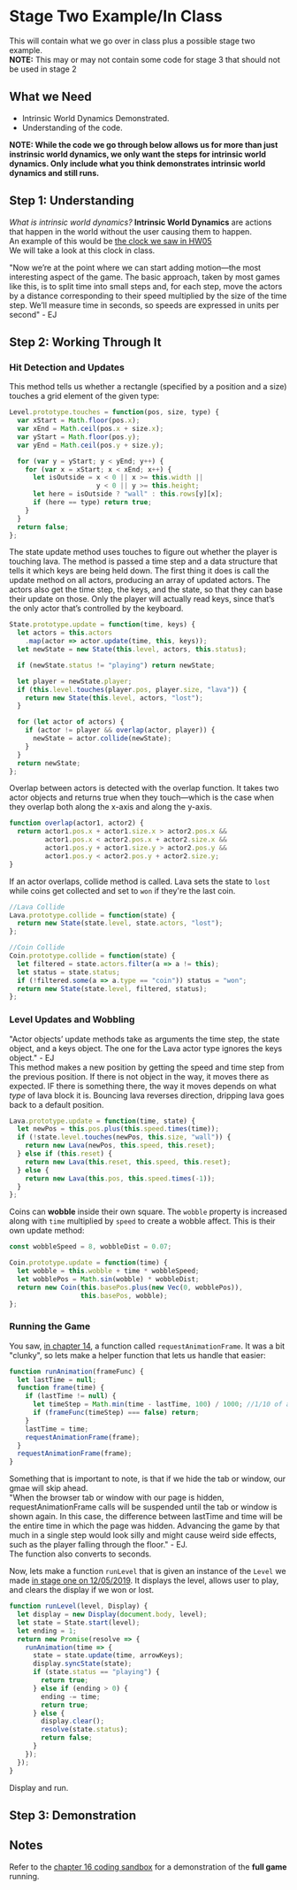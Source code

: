# Stage Two Example/In Class #
This will contain what we go over in class plus a possible stage two example.  
**NOTE:** This may or may not contain some code for stage 3 that should not be used in stage 2

## What we Need ##
* Intrinsic World Dynamics Demonstrated.  
* Understanding of the code.  
  
**NOTE: While the code we go through below allows us for more than just instrinsic world dynamics, we only want the steps for intrinsic world dynamics. Only include what you think demonstrates intrinsic world dynamics and still runs.** 

## Step 1: Understanding ##  
*What is intrinsic world dynamics?*
**Intrinsic World Dynamics** are actions that happen in the world without the user causing them to happen.  
An example of this would be [the clock we saw in HW05](https://cs.indiana.edu/~dgerman/a290-js/spr2019/hw05.pdf "EJ Chapter 16")  
We will take a look at this clock in class.  

"Now we’re at the point where we can start adding motion—the most interesting aspect of the game. The basic approach, taken by most games like this, is to split time into small steps and, for each step, move the actors by a distance corresponding to their speed multiplied by the size of the time step. We’ll measure time in seconds, so speeds are expressed in units per second" - EJ

## Step 2: Working Through It ## 
### Hit Detection and Updates ###
This method tells us whether a rectangle (specified by a position and a size) touches a grid element of the given type:
```JavaScript
Level.prototype.touches = function(pos, size, type) {
  var xStart = Math.floor(pos.x);
  var xEnd = Math.ceil(pos.x + size.x);
  var yStart = Math.floor(pos.y);
  var yEnd = Math.ceil(pos.y + size.y);

  for (var y = yStart; y < yEnd; y++) {
    for (var x = xStart; x < xEnd; x++) {
      let isOutside = x < 0 || x >= this.width ||
                      y < 0 || y >= this.height;
      let here = isOutside ? "wall" : this.rows[y][x];
      if (here == type) return true;
    }
  }
  return false;
};
```  
  
The state update method uses touches to figure out whether the player is touching lava. The method is passed a time step and a data structure that tells it which keys are being held down. The first thing it does is call the update method on all actors, producing an array of updated actors. The actors also get the time step, the keys, and the state, so that they can base their update on those. Only the player will actually read keys, since that’s the only actor that’s controlled by the keyboard.  
```JavaScript
State.prototype.update = function(time, keys) {
  let actors = this.actors
    .map(actor => actor.update(time, this, keys));
  let newState = new State(this.level, actors, this.status);

  if (newState.status != "playing") return newState;

  let player = newState.player;
  if (this.level.touches(player.pos, player.size, "lava")) {
    return new State(this.level, actors, "lost");
  }

  for (let actor of actors) {
    if (actor != player && overlap(actor, player)) {
      newState = actor.collide(newState);
    }
  }
  return newState;
};
```
  
Overlap between actors is detected with the overlap function. It takes two actor objects and returns true when they touch—which is the case when they overlap both along the x-axis and along the y-axis.  
```JavaScript
function overlap(actor1, actor2) {
  return actor1.pos.x + actor1.size.x > actor2.pos.x &&
         actor1.pos.x < actor2.pos.x + actor2.size.x &&
         actor1.pos.y + actor1.size.y > actor2.pos.y &&
         actor1.pos.y < actor2.pos.y + actor2.size.y;
}
```
  
If an actor overlaps, collide method is called. Lava sets the state to `lost` while coins get collected and set to `won` if they're the last coin.  
```JavaScript
//Lava Collide
Lava.prototype.collide = function(state) {
  return new State(state.level, state.actors, "lost");
};

//Coin Collide
Coin.prototype.collide = function(state) {
  let filtered = state.actors.filter(a => a != this);
  let status = state.status;
  if (!filtered.some(a => a.type == "coin")) status = "won";
  return new State(state.level, filtered, status);
};
```
  
### Level Updates and Wobbling ###
"Actor objects’ update methods take as arguments the time step, the state object, and a keys object. The one for the Lava actor type ignores the keys object." - EJ  
This method makes a new position by getting the speed and time step from the previous position. If there is not object in the way, it moves there as expected. IF there is something there, the way it moves depends on what *type* of lava block it is. Bouncing lava reverses direction, dripping lava goes back to a default position.  
```JavaScript
Lava.prototype.update = function(time, state) {
  let newPos = this.pos.plus(this.speed.times(time));
  if (!state.level.touches(newPos, this.size, "wall")) {
    return new Lava(newPos, this.speed, this.reset);
  } else if (this.reset) {
    return new Lava(this.reset, this.speed, this.reset);
  } else {
    return new Lava(this.pos, this.speed.times(-1));
  }
};
```
  
Coins can **wobble** inside their own square. The `wobble` property is increased along with `time` multiplied by `speed` to create a wobble affect. This is their own update method:  
```JavaScript
const wobbleSpeed = 8, wobbleDist = 0.07;

Coin.prototype.update = function(time) {
  let wobble = this.wobble + time * wobbleSpeed;
  let wobblePos = Math.sin(wobble) * wobbleDist;
  return new Coin(this.basePos.plus(new Vec(0, wobblePos)),
                  this.basePos, wobble);
};
```
  
### Running the Game ###
You saw, [in chapter 14](https://eloquentjavascript.net/14_dom.html#animationFrame "chapter 14"), a function called `requestAnimationFrame`. It was a bit "clunky", so lets make a helper function that lets us handle that easier: 
```JavaScript
function runAnimation(frameFunc) {
  let lastTime = null;
  function frame(time) {
    if (lastTime != null) {
      let timeStep = Math.min(time - lastTime, 100) / 1000; //1/10 of a second
      if (frameFunc(timeStep) === false) return;
    }
    lastTime = time;
    requestAnimationFrame(frame);
  }
  requestAnimationFrame(frame);
}
```
  
Something that is important to note, is that if we hide the tab or window, our gmae will skip ahead.  
"When the browser tab or window with our page is hidden, requestAnimationFrame calls will be suspended until the tab or window is shown again. In this case, the difference between lastTime and time will be the entire time in which the page was hidden. Advancing the game by that much in a single step would look silly and might cause weird side effects, such as the player falling through the floor." - EJ.  
The function also converts to seconds.  
  
Now, lets make a function `runLevel` that is given an instance of the `Level` we made [in stage one on 12/05/2019](https://github.com/c212/fall2019-a290-js-lectures/tree/master/stageOne/12052019 "Stage One"). It displays the level, allows user to play, and clears the display if we won or lost.

```JavaScript
function runLevel(level, Display) {
  let display = new Display(document.body, level);
  let state = State.start(level);
  let ending = 1;
  return new Promise(resolve => {
    runAnimation(time => {
      state = state.update(time, arrowKeys);
      display.syncState(state);
      if (state.status == "playing") {
        return true;
      } else if (ending > 0) {
        ending -= time;
        return true;
      } else {
        display.clear();
        resolve(state.status);
        return false;
      }
    });
  });
}
```
  
Display and run.

## Step 3: Demonstration ##  

## Notes ##  
Refer to the [chapter 16 coding sandbox](https://eloquentjavascript.net/code/#16 "EJ Chapter 16 Code Sandbox") for a demonstration of the **full game** running.
